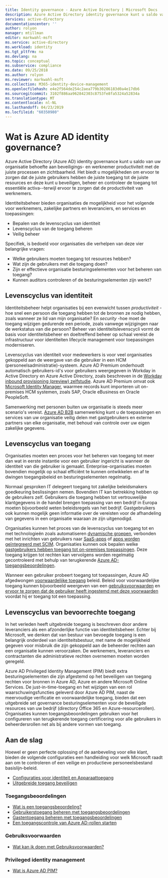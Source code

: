 ```yaml
---
title: Identity governance - Azure Active Directory | Microsoft Docs
description: Azure Active Directory identity governance kunt u saldo van uw organisatie behoefte aan beveiligings- en werknemer productiviteit met de juiste processen en zichtbaarheid.
services: active-directory
documentationcenter: ''
author: rolyon
manager: mtillman
editor: markwahl-msft
ms.service: active-directory
ms.workload: identity
ms.tgt_pltfrm: na
ms.devlang: na
ms.topic: conceptual
ms.subservice: compliance
ms.date: 09/25/2018
ms.author: rolyon
ms.reviewer: markwahl-msft
ms.collection: M365-identity-device-management
ms.openlocfilehash: e4e2f564de254c2aea779b30286183d0a4e17db6
ms.sourcegitcommit: 3102f886aa962842303c8753fe8fa5324a52834a
ms.translationtype: MT
ms.contentlocale: nl-NL
ms.lasthandoff: 04/23/2019
ms.locfileid: "60350980"
---
```

# <a name="what-is-azure-ad-identity-governance"></a>Wat is Azure AD identity governance?

Azure Active Directory (Azure AD) identity governance kunt u saldo van uw organisatie behoefte aan beveiligings- en werknemer productiviteit met de juiste processen en zichtbaarheid. Het biedt u mogelijkheden om ervoor te zorgen dat de juiste gebruikers hebben de juiste toegang tot de juiste resources en deze kunt u beveiligen, beheer en controleer de toegang tot essentiële activa--terwijl ervoor te zorgen dat de productiviteit van werknemers.  

Identiteitsbeheer bieden organisaties de mogelijkheid voor het volgende voor werknemers, zakelijke partners en leveranciers, en services en toepassingen:

- Bepalen van de levenscyclus van identiteit
- Levenscyclus van de toegang beheren
- Veilig beheer

Specifiek, is bedoeld voor organisaties die verhelpen van deze vier belangrijke vragen:

- Welke gebruikers moeten toegang tot resources hebben?
- Wat zijn de gebruikers met die toegang doen?
- Zijn er effectieve organisatie besturingselementen voor het beheren van toegang?
- Kunnen auditors controleren of de besturingselementen zijn werkt?

## <a name="identity-lifecycle"></a>Levenscyclus van identiteit

Identiteitsbeheer helpt organisaties bij een evenwicht tussen *productiviteit* -hoe snel een persoon die toegang hebben tot de bronnen ze nodig hebben, zoals wanneer ze lid van mijn organisatie? En *security* -hoe moet de toegang wijzigen gedurende een periode, zoals vanwege wijzigingen naar de werkstatus van die persoon?  Beheer van identiteitslevenscycli vormt de basis voor identiteitsbeheer en doeltreffend beheer op schaal vereist de infrastructuur voor identiteiten lifecycle management voor toepassingen moderniseren.

Levenscyclus van identiteit voor medewerkers is voor veel organisaties gekoppeld aan de weergave van die gebruiker in een HCM (personeelsadministratie)-systeem.  Azure AD Premium onderhoudt automatisch gebruikers-id's voor gebruikers weergegeven in Workday in Active Directory en Azure Active Directory, zoals beschreven in de [Workday inbound provisioning (preview) zelfstudie](../saas-apps/workday-inbound-tutorial.md).  Azure AD Premium omvat ook [Microsoft Identity Manager](/microsoft-identity-manager/), waarmee records kunt importeren uit on-premises HCM systemen, zoals SAP, Oracle eBusiness en Oracle PeopleSoft.

Samenwerking met personen buiten uw organisatie is steeds meer scenario's vereist. [Azure AD B2B](/azure/active-directory/b2b/) samenwerking kunt u de toepassingen en services van uw organisatie veilig delen met gastgebruikers en externe partners van elke organisatie, met behoud van controle over uw eigen zakelijke gegevens.

## <a name="access-lifecycle"></a>Levenscyclus van toegang

Organisaties moeten een proces voor het beheren van toegang tot meer dan wat in eerste instantie voor een gebruiker ingericht is wanneer de identiteit van die gebruiker is gemaakt.  Enterprise-organisaties moeten bovendien mogelijk op schaal efficiënt te kunnen ontwikkelen en af te dwingen toegangsbeleid en besturingselementen regelmatig.

Normaal gesproken IT delegeert toegang tot zakelijke beleidsmakers goedkeuring beslissingen nemen.  Bovendien IT kan betrekking hebben op de gebruikers zelf.  Gebruikers die toegang hebben tot vertrouwelijke klantgegevens in de handel brengen toepassing van een bedrijf in Europa moeten bijvoorbeeld weten beleidsregels van het bedrijf. Gastgebruikers ook kunnen mogelijk geen informatie over de vereisten voor de afhandeling van gegevens in een organisatie waaraan ze zijn uitgenodigd.

Organisaties kunnen het proces van de levenscyclus van toegang tot en met technologieën zoals automatiseren [dynamische groepen](../users-groups-roles/groups-dynamic-membership.md), verbonden met het inrichten van gebruikers naar [SaaS-apps](../saas-apps/tutorial-list.md) of [apps worden geïntegreerd met SCIM](../manage-apps/use-scim-to-provision-users-and-groups.md).  Organisaties kunnen ook bepalen welke [gastgebruikers hebben toegang tot on-premises toepassingen](../b2b/hybrid-cloud-to-on-premises.md).  Deze toegang krijgen tot rechten kan vervolgens worden regelmatig gecontroleerd met behulp van terugkerende [Azure AD-toegangsbeoordelingen](access-reviews-overview.md).

Wanneer een gebruiker probeert toegang tot toepassingen, Azure AD afgedwongen [voorwaardelijke toegang](/azure/active-directory/conditional-access/) beleid. Beleid voor voorwaardelijke toegang kunnen bijvoorbeeld weergeven van een [gebruiksvoorwaarden](../conditional-access/terms-of-use.md) en [ervoor te zorgen dat de gebruiker heeft ingestemd met deze voorwaarden](../conditional-access/require-tou.md) voordat hij er toegang tot een toepassing.

## <a name="privileged-access-lifecycle"></a>Levenscyclus van bevoorrechte toegang

In het verleden heeft uitgebreide toegang is beschreven door andere leveranciers als een afzonderlijke functie van identiteitsbeheer. Echter bij Microsoft, we denken dat van bestuur van bevoegde toegang is een belangrijk onderdeel van identiteitsbestuur, met name de mogelijkheid gegeven voor misbruik die zijn gekoppeld aan de beheerder rechten aan een organisatie kunnen veroorzaken. De werknemers, leveranciers en contractanten die administratieve rechten overnemen moeten worden geregeld.

Azure AD Privileged Identity Management (PIM) biedt extra besturingselementen die zijn afgestemd op het beveiligen van toegang rechten voor bronnen in Azure AD, Azure en andere Microsoft Online Services.  De just-in-time-toegang en het wijzigen van een rol waarschuwingsfuncties geleverd door Azure AD PIM, naast de meervoudige verificatie en voorwaardelijke toegang, bieden dat een uitgebreide set governance besturingselementen voor de beveiligde resources van uw bedrijf (directory Office 365 en Azure-resourcerollen). Organisaties kunnen toegangsbeoordelingen gebruiken voor het configureren van terugkerende toegang certificering voor alle gebruikers in beheerdersrollen net als bij andere vormen van toegang.

## <a name="getting-started"></a>Aan de slag

Hoewel er geen perfecte oplossing of de aanbeveling voor elke klant, bieden de volgende configuraties een handleiding voor welk Microsoft raadt aan om te controleren of een veilige en productieve personeelsbestand basislijn-beleid.

- [Configuraties voor identiteit en Apparaattoegang](/microsoft-365/enterprise/microsoft-365-policies-configurations)
- [Uitgebreide toegang beveiligen](../users-groups-roles/directory-admin-roles-secure.md)


### <a name="access-reviews"></a>Toegangsbeoordelingen

- [Wat is een toegangsbeoordeling?](access-reviews-overview.md)
- [Gebruikerstoegang beheren met toegangsbeoordelingen](manage-user-access-with-access-reviews.md)
- [Gastentoegang beheren met toegangsbeoordelingen](manage-guest-access-with-access-reviews.md)
- [Een toegangscontrole van Azure AD-rollen starten](../privileged-identity-management/pim-how-to-start-security-review.md)

### <a name="terms-of-use"></a>Gebruiksvoorwaarden

- [Wat kan ik doen met Gebruiksvoorwaarden?](../conditional-access/terms-of-use.md)

### <a name="privileged-identity-management"></a>Privileged identity management

- [Wat is Azure AD PIM?](../privileged-identity-management/pim-configure.md)
